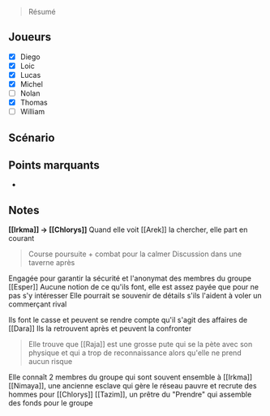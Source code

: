 > Résumé

## Joueurs

- [x] Diego
- [x] Loic
- [x] Lucas
- [x] Michel
- [ ] Nolan
- [x] Thomas
- [ ] William

## Scénario


## Points marquants

- 

## Notes

__[[Irkma]] -> [[Chlorys]]__
Quand elle voit [[Arek]] la chercher, elle part en courant
> Course poursuite + combat pour la calmer
> Discussion dans une taverne après

Engagée pour garantir la sécurité et l'anonymat des membres du groupe [[Esper]]
Aucune notion de ce qu'ils font, elle est assez payée que pour ne pas s'y intéresser
Elle pourrait se souvenir de détails s'ils l'aident à voler un commerçant rival

Ils font le casse et peuvent se rendre compte qu'il s'agit des affaires de [[Dara]]
Ils la retrouvent après et peuvent la confronter
> Elle trouve que [[Raja]] est une grosse pute qui se la pète avec son physique et qui a trop de reconnaissance alors qu'elle ne prend aucun risque

Elle connaît 2 membres du groupe qui sont souvent ensemble à [[Irkma]]
[[Nimaya]], une ancienne esclave qui gère le réseau pauvre et recrute des hommes pour [[Chlorys]]
[[Tazim]], un prêtre du "Prendre" qui assemble des fonds pour le groupe

